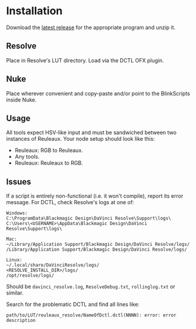 # Installation

Download the [latest release](https://github.com/hotgluebanjo/reuleaux/releases/latest) for the appropriate program and unzip it.

## Resolve

Place in Resolve's LUT directory. Load via the DCTL OFX plugin.

## Nuke

Place wherever convenient and copy-paste and/or point to the BlinkScripts inside Nuke.

## Usage

All tools expect HSV-like input and must be sandwiched between two instances of Reuleaux. Your node setup should look like this:

- Reuleaux: RGB to Reuleaux.
- Any tools.
- Reuleaux: Reuleaux to RGB.

## Issues

If a script is entirely non-functional (i.e. it won't compile), report its error message. For DCTL, check Resolve's logs at one of:

```
Windows:
C:\ProgramData\Blackmagic Design\DaVinci Resolve\Support\logs\
C:\Users\<USERNAME>\AppData\Blackmagic Design\DaVinci Resolve\Support\logs\

Mac:
~/Library/Application Support/Blackmagic Design/DaVinci Resolve/logs/
/Library/Application Support/Blackmagic Design/DaVinci Resolve/logs/

Linux:
~/.local/share/DaVinciResolve/logs/
<RESOLVE_INSTALL_DIR>/logs/
/opt/resolve/logs/
```

Should be `davinci_resolve.log`, `ResolveDebug.txt`, `rollinglog.txt` or similar.

Search for the problematic DCTL and find all lines like:

```
path/to/LUT/reuleaux_resolve/NameOfDctl.dctl(NNNN): error: error description
```
